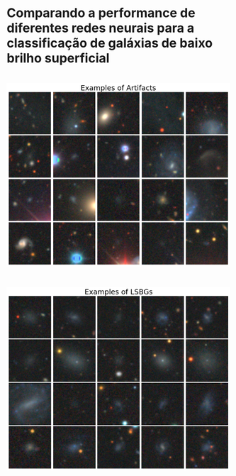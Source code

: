# Comparando a performance de diferentes redes neurais para a classificação de galáxias de baixo brilho superficial


# ![alt text](https://github.com/Manuelstv/VIT-LSBGs/blob/main/img_artifacts.png?raw=true)

# ![alt text](https://github.com/Manuelstv/VIT-LSBGs/blob/main/img_lsbgs.png?raw=true)
